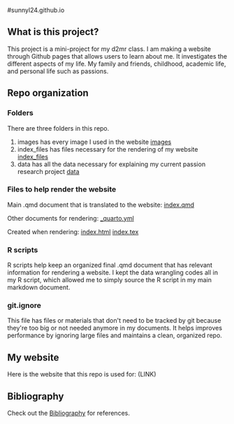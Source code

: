 #sunnyl24.github.io

## What is this project?
This project is a mini-project for my d2mr class. I am making a website through Github pages that allows users to learn about me. 
It investigates the different aspects of my life. My family and friends, childhood, academic life, and personal life such as passions. 

## Repo organization 

### Folders 
There are three folders in this repo. 
1. images has every image I used in the website
[images](https://github.com/sunnyl24/sunnyl24.github.io/tree/main/images) 
2. index_files has files necessary for the rendering of my website
[index_files](https://github.com/sunnyl24/sunnyl24.github.io/tree/main/index_files) 
3. data has all the data necessary for explaining my current passion research project
[data](https://github.com/sunnyl24/sunnyl24.github.io/tree/main/data) 

### Files to help render the website 

Main .qmd document that is translated to the website: 
[index.qmd](https://github.com/sunnyl24/sunnyl24.github.io/tree/main/index.qmd)

Other documents for rendering: 
[_quarto.yml](https://github.com/sunnyl24/sunnyl24.github.io/tree/main/_quarto.yml)

Created when rendering:
[index.html](https://github.com/sunnyl24/sunnyl24.github.io/tree/main/index.html)
[index.tex](https://github.com/sunnyl24/sunnyl24.github.io/tree/main/index.tex)

### R scripts 

R scripts help keep an organized final .qmd document that has relevant information for rendering a website. 
I kept the data wrangling codes all in my R script, which allowed me to simply source the R script in my main markdown document. 

### git.ignore 

This file has files or materials that don't need to be tracked by git because they're too big or not needed anymore in my documents. 
It helps improves performance by ignoring large files and maintains a clean, organized repo. 

## My website 

Here is the website that this repo is used for: (LINK)

## Bibliography

Check out the [Bibliography](bibliography.qmd) for references.
